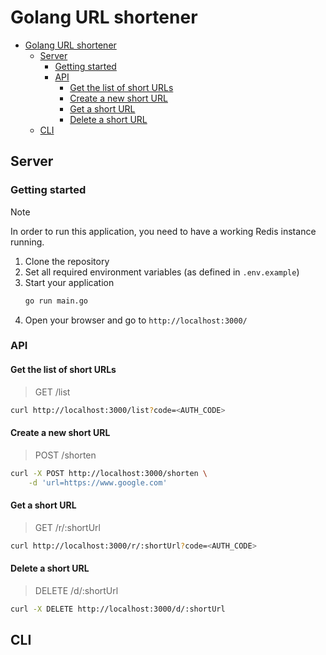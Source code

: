 # Golang URL shortener

- [Golang URL shortener](#golang-url-shortener)
  - [Server](#server)
    - [Getting started](#getting-started)
    - [API](#api)
      - [Get the list of short URLs](#get-the-list-of-short-urls)
      - [Create a new short URL](#create-a-new-short-url)
      - [Get a short URL](#get-a-short-url)
      - [Delete a short URL](#delete-a-short-url)
  - [CLI](#cli)

## Server

### Getting started

> [!NOTE]
> In order to run this application, you need to have a working Redis instance running.

1. Clone the repository
2. Set all required environment variables (as defined in `.env.example`)
3. Start your application
   ```bash
   go run main.go
   ```
4. Open your browser and go to `http://localhost:3000/`

### API

#### Get the list of short URLs

> GET /list

```bash
curl http://localhost:3000/list?code=<AUTH_CODE>
```

#### Create a new short URL

> POST /shorten

```bash
curl -X POST http://localhost:3000/shorten \
    -d 'url=https://www.google.com'
```

#### Get a short URL

> GET /r/:shortUrl

```bash
curl http://localhost:3000/r/:shortUrl?code=<AUTH_CODE>
```

#### Delete a short URL

> DELETE /d/:shortUrl

```bash
curl -X DELETE http://localhost:3000/d/:shortUrl
```

## CLI
